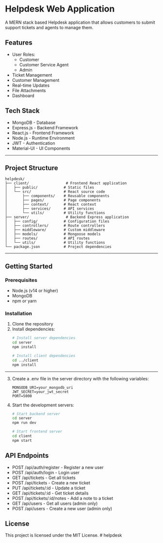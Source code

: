 # Helpdesk Web Application

A MERN stack based Helpdesk application that allows customers to submit support tickets and agents to manage them.

## Features

- User Roles:
  - Customer
  - Customer Service Agent
  - Admin
- Ticket Management
- Customer Management
- Real-time Updates
- File Attachments
- Dashboard

## Tech Stack

- MongoDB - Database
- Express.js - Backend Framework
- React.js - Frontend Framework
- Node.js - Runtime Environment
- JWT - Authentication
- Material-UI - UI Components
---
## Project Structure

```
helpdesk/
├── client/                 # Frontend React application
│   ├── public/            # Static files
│   └── src/               # React source code
│       ├── components/    # Reusable components
│       ├── pages/         # Page components
│       ├── context/       # React context
│       ├── services/      # API services
│       └── utils/         # Utility functions
├── server/                 # Backend Express application
│   ├── config/            # Configuration files
│   ├── controllers/       # Route controllers
│   ├── middleware/        # Custom middleware
│   ├── models/            # Mongoose models
│   ├── routes/            # API routes
│   └── utils/             # Utility functions
└── package.json           # Project dependencies
```
---
## Getting Started

### Prerequisites

- Node.js (v14 or higher)
- MongoDB
- npm or yarn

### Installation

1. Clone the repository
2. Install dependencies:
   ```bash
   # Install server dependencies
   cd server
   npm install

   # Install client dependencies
   cd ../client
   npm install
   ```
---
3. Create a .env file in the server directory with the following variables:
   ```
   MONGODB_URI=your_mongodb_uri
   JWT_SECRET=your_jwt_secret
   PORT=5000
   ```

4. Start the development servers:
   ```bash
   # Start backend server
   cd server
   npm run dev

   # Start frontend server
   cd client
   npm start
   ```

## API Endpoints

- POST /api/auth/register - Register a new user
- POST /api/auth/login - Login user
- GET /api/tickets - Get all tickets
- POST /api/tickets - Create a new ticket
- PUT /api/tickets/:id - Update a ticket
- GET /api/tickets/:id - Get ticket details
- POST /api/tickets/:id/notes - Add a note to a ticket
- GET /api/users - Get all users (admin only)
- POST /api/users - Create a new user (admin only)

## License

This project is licensed under the MIT License. #   h e l p d e s k 
 
 
